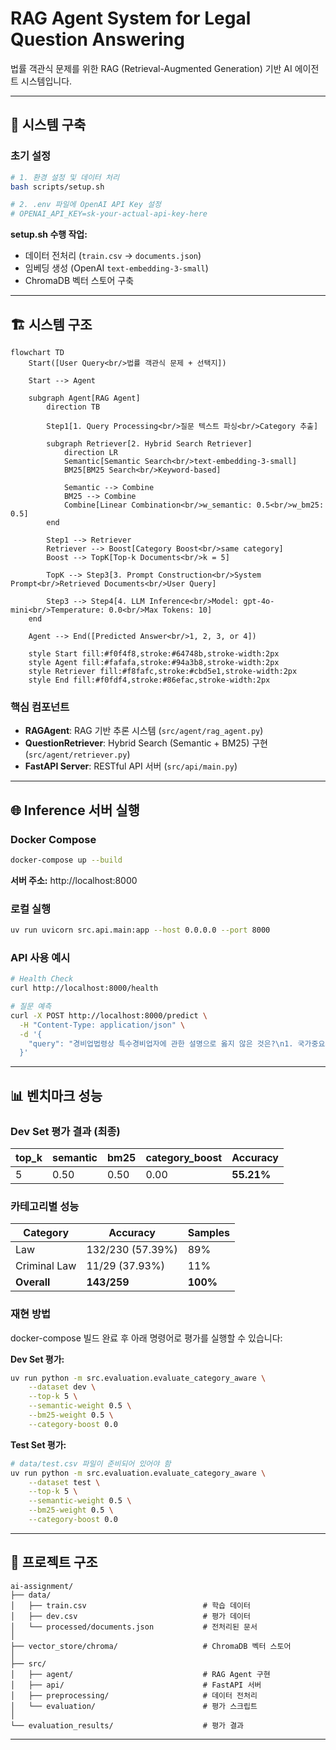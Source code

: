 # RAG Agent System for Legal Question Answering

법률 객관식 문제를 위한 RAG (Retrieval-Augmented Generation) 기반 AI 에이전트 시스템입니다.

---

## 🚀 시스템 구축

### 초기 설정

```bash
# 1. 환경 설정 및 데이터 처리
bash scripts/setup.sh

# 2. .env 파일에 OpenAI API Key 설정
# OPENAI_API_KEY=sk-your-actual-api-key-here
```

**setup.sh 수행 작업:**

- 데이터 전처리 (`train.csv` → `documents.json`)
- 임베딩 생성 (OpenAI `text-embedding-3-small`)
- ChromaDB 벡터 스토어 구축

---

## 🏗️ 시스템 구조

```mermaid
flowchart TD
    Start([User Query<br/>법률 객관식 문제 + 선택지])

    Start --> Agent

    subgraph Agent[RAG Agent]
        direction TB

        Step1[1. Query Processing<br/>질문 텍스트 파싱<br/>Category 추출]

        subgraph Retriever[2. Hybrid Search Retriever]
            direction LR
            Semantic[Semantic Search<br/>text-embedding-3-small]
            BM25[BM25 Search<br/>Keyword-based]

            Semantic --> Combine
            BM25 --> Combine
            Combine[Linear Combination<br/>w_semantic: 0.5<br/>w_bm25: 0.5]
        end

        Step1 --> Retriever
        Retriever --> Boost[Category Boost<br/>same category]
        Boost --> TopK[Top-k Documents<br/>k = 5]

        TopK --> Step3[3. Prompt Construction<br/>System Prompt<br/>Retrieved Documents<br/>User Query]

        Step3 --> Step4[4. LLM Inference<br/>Model: gpt-4o-mini<br/>Temperature: 0.0<br/>Max Tokens: 10]
    end

    Agent --> End([Predicted Answer<br/>1, 2, 3, or 4])

    style Start fill:#f0f4f8,stroke:#64748b,stroke-width:2px
    style Agent fill:#fafafa,stroke:#94a3b8,stroke-width:2px
    style Retriever fill:#f8fafc,stroke:#cbd5e1,stroke-width:2px
    style End fill:#f0fdf4,stroke:#86efac,stroke-width:2px
```

### 핵심 컴포넌트

- **RAGAgent**: RAG 기반 추론 시스템 (`src/agent/rag_agent.py`)
- **QuestionRetriever**: Hybrid Search (Semantic + BM25) 구현 (`src/agent/retriever.py`)
- **FastAPI Server**: RESTful API 서버 (`src/api/main.py`)

---

## 🌐 Inference 서버 실행

### Docker Compose

```bash
docker-compose up --build
```

**서버 주소:** http://localhost:8000

### 로컬 실행

```bash
uv run uvicorn src.api.main:app --host 0.0.0.0 --port 8000
```

### API 사용 예시

```bash
# Health Check
curl http://localhost:8000/health

# 질문 예측
curl -X POST http://localhost:8000/predict \
  -H "Content-Type: application/json" \
  -d '{
    "query": "경비업법령상 특수경비업자에 관한 설명으로 옳지 않은 것은?\n1. 국가중요시설의 경비\n2. 공항 보안검색\n3. 일반 건물 경비\n4. 항만 경비"
  }'
```

---

## 📊 벤치마크 성능

### Dev Set 평가 결과 (최종)

| top_k | semantic | bm25 | category_boost | Accuracy   |
| ----- | -------- | ---- | -------------- | ---------- |
| 5     | 0.50     | 0.50 | 0.00           | **55.21%** |

### 카테고리별 성능

| Category     | Accuracy         | Samples  |
| ------------ | ---------------- | -------- |
| Law          | 132/230 (57.39%) | 89%      |
| Criminal Law | 11/29 (37.93%)   | 11%      |
| **Overall**  | **143/259**      | **100%** |

### 재현 방법

docker-compose 빌드 완료 후 아래 명령어로 평가를 실행할 수 있습니다:

**Dev Set 평가:**

```bash
uv run python -m src.evaluation.evaluate_category_aware \
    --dataset dev \
    --top-k 5 \
    --semantic-weight 0.5 \
    --bm25-weight 0.5 \
    --category-boost 0.0
```

**Test Set 평가:**

```bash
# data/test.csv 파일이 준비되어 있어야 함
uv run python -m src.evaluation.evaluate_category_aware \
    --dataset test \
    --top-k 5 \
    --semantic-weight 0.5 \
    --bm25-weight 0.5 \
    --category-boost 0.0
```

---

## 📁 프로젝트 구조

```
ai-assignment/
├── data/
│   ├── train.csv                          # 학습 데이터
│   ├── dev.csv                            # 평가 데이터
│   └── processed/documents.json           # 전처리된 문서
│
├── vector_store/chroma/                   # ChromaDB 벡터 스토어
│
├── src/
│   ├── agent/                             # RAG Agent 구현
│   ├── api/                               # FastAPI 서버
│   ├── preprocessing/                     # 데이터 전처리
│   └── evaluation/                        # 평가 스크립트
│
└── evaluation_results/                    # 평가 결과
```

---
